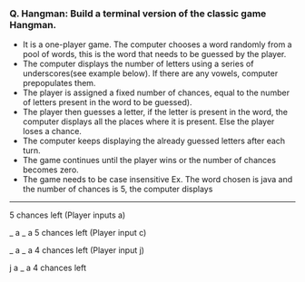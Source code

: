 
### Q. Hangman: Build a terminal version of the classic game Hangman.
- It is a one-player game. The computer chooses a word randomly from a pool of words, this is the word that needs to be guessed by the player. 
- The computer displays the number of letters using a series of underscores(see example below). If there are any vowels, computer prepopulates them.
- The player is assigned a fixed number of chances, equal to the number of letters present in the word to be guessed). 
- The player then guesses a letter, if the letter is present in the word, the computer displays all the places where it is present. Else the player loses a chance. 
- The computer keeps displaying the already guessed letters after each turn. 
- The game continues until the player wins or the number of chances becomes zero.
- The game needs to be case insensitive
Ex. The word chosen is java and the number of chances is 5, the computer displays

_ _ _ _ 
5 chances left
(Player inputs a)

_ a _ a
5 chances left
(Player input c)

_ a _ a
4 chances left
(Player input j)

j a _ a
4 chances left
